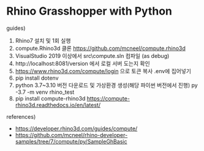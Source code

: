 # Rhino Grasshopper with Python

guides)
1. Rhino7 설치 및 1회 실행
2. compute.Rhino3d 클론
	https://github.com/mcneel/compute.rhino3d
3. VisualStudio 2019 이상에서 src\compute.sln 컴파일 (as debug)
4. http://localhost:8081/version 에서 로컬 서버 도는지 확인
5. https://www.rhino3d.com/compute/login 으로 토큰 복사 .env에 집어넣기
6. pip install dotenv
7. python 3.7~3.10 버전 다운로드 및 가상환경 생성(해당 파이썬 버전에서 진행)
	py -3.7 -m venv rhino_test
8. pip install compute-rhino3d
	https://compute-rhino3d.readthedocs.io/en/latest/

references)
- https://developer.rhino3d.com/guides/compute/
- https://github.com/mcneel/rhino-developer-samples/tree/7/compute/py/SampleGhBasic

